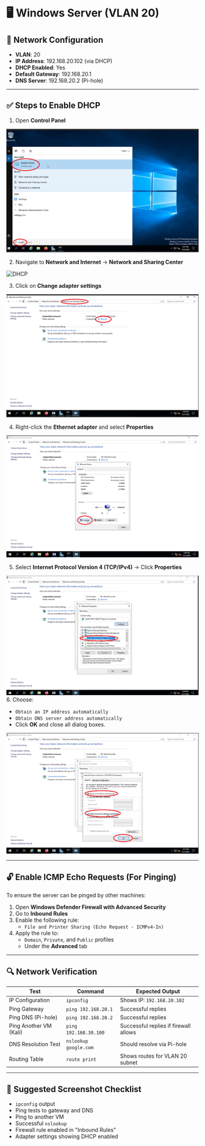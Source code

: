# 🖥️ Windows Server (VLAN 20)

## 🔧 Network Configuration

- **VLAN**: 20  
- **IP Address**: 192.168.20.102 (via DHCP)  
- **DHCP Enabled**: Yes  
- **Default Gateway**: 192.168.20.1  
- **DNS Server**: 192.168.20.2 (Pi-hole)  

---

## ✅ Steps to Enable DHCP

1. Open **Control Panel**

![DHCP](1_ControlPanel.png)

2. Navigate to **Network and Internet** → **Network and Sharing Center**

![DHCP](2_Network/Internet.png)

3. Click on **Change adapter settings**

![DHCP](3_Adapter.png)

4. Right-click the **Ethernet adapter** and select **Properties**

![DHCP](4_Properties.png)

5. Select **Internet Protocol Version 4 (TCP/IPv4)** → Click **Properties**

![DHCP](5_IPv4.png)
6. Choose:
   - `Obtain an IP address automatically`
   - `Obtain DNS server address automatically`
   - Click **OK** and close all dialog boxes.

![DHCP](6_DHCP.png)

---

## 🔓 Enable ICMP Echo Requests (For Pinging)

To ensure the server can be pinged by other machines:

1. Open **Windows Defender Firewall with Advanced Security**  
2. Go to **Inbound Rules**  
3. Enable the following rule:
   - `File and Printer Sharing (Echo Request - ICMPv4-In)`
4. Apply the rule to:
   - `Domain`, `Private`, and `Public` profiles
   - Under the **Advanced** tab

---

## 🔍 Network Verification

| Test                        | Command                          | Expected Output                        |
|-----------------------------|----------------------------------|----------------------------------------|
| IP Configuration            | `ipconfig`                       | Shows IP: `192.168.20.102`             |
| Ping Gateway                | `ping 192.168.20.1`              | Successful replies                     |
| Ping DNS (Pi-hole)         | `ping 192.168.20.2`              | Successful replies                     |
| Ping Another VM (Kali)      | `ping 192.168.30.100`            | Successful replies if firewall allows  |
| DNS Resolution Test        | `nslookup google.com`            | Should resolve via Pi-hole             |
| Routing Table              | `route print`                    | Shows routes for VLAN 20 subnet        |

---

## 📸 Suggested Screenshot Checklist

- `ipconfig` output  
- Ping tests to gateway and DNS  
- Ping to another VM  
- Successful `nslookup`  
- Firewall rule enabled in "Inbound Rules"  
- Adapter settings showing DHCP enabled  

